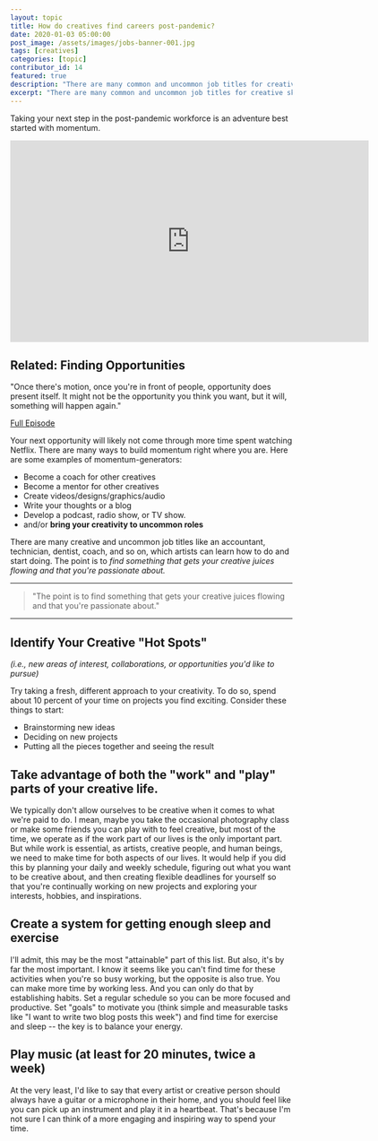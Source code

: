 ```yaml
---
layout: topic
title: How do creatives find careers post-pandemic?
date: 2020-01-03 05:00:00
post_image: /assets/images/jobs-banner-001.jpg
tags: [creatives]
categories: [topic]
contributor_id: 14
featured: true
description: "There are many common and uncommon job titles for creative skills..."
excerpt: "There are many common and uncommon job titles for creative skills..."
---
```

<p class="lead">Taking your next step in the post-pandemic workforce is an adventure best started with momentum.</p>

<!-- RELATED VIDEO -->
<div class="row bg-primary text-white py-5 px-3 my-5">
    <div class="col-6 col-md-4">
        <div class="video-responsive square">
            <iframe src="https://share.descript.com/embed/bc4fa35b-13a7-4f53-b496-5bd503a96b3a" width="640" height="360" frameborder="0" allowfullscreen></iframe>
        </div>
    </div>
    <div class="col-6 col-md-8">
        <h2 class="text-white mt-0">Related: Finding Opportunities</h2>
        <p class="lead">"Once there's motion, once you're in front of people, opportunity does present itself. It might not be the opportunity you think you want, but it will, something will happen again."</p>
        <a class="btn btn-secondary" href="/tag/2020/08/29/david-dolak">Full Episode</a>
    </div>
</div>


Your next opportunity will likely not come through more time spent watching Netflix. There are many ways to build momentum right where you are. Here are some examples of momentum-generators:

- Become a coach for other creatives 
- Become a mentor for other creatives 
- Create videos/designs/graphics/audio 
- Write your thoughts or a blog 
- Develop a podcast, radio show, or TV show. 
- and/or **bring your creativity to uncommon roles**

There are many creative and uncommon job titles like an accountant, technician, dentist, coach, and so on, which artists can learn how to do and start doing. The point is to *find something that gets your creative juices flowing and that you're passionate about.*

<hr class="mt-5" />
<blockquote class="lead">"The point is to find something that gets your creative juices flowing and that you're passionate about."</blockquote>
<hr class="mt-5 mb-5" />

## Identify Your Creative "Hot Spots"
_(i.e., new areas of interest, collaborations, or opportunities you'd like to pursue)_

Try taking a fresh, different approach to your creativity. To do so, spend about 10 percent of your time on projects you find exciting. Consider these things to start:

- Brainstorming new ideas 
- Deciding on new projects 
- Putting all the pieces together and seeing the result 

## Take advantage of both the "work" and "play" parts of your creative life.

We typically don't allow ourselves to be creative when it comes to what we're paid to do. I mean, maybe you take the occasional photography class or make some friends you can play with to feel creative, but most of the time, we operate as if the work part of our lives is the only important part. But while work is essential, as artists, creative people, and human beings, we need to make time for both aspects of our lives. It would help if you did this by planning your daily and weekly schedule, figuring out what you want to be creative about, and then creating flexible deadlines for yourself so that you're continually working on new projects and exploring your interests, hobbies, and inspirations. 

## Create a system for getting enough sleep and exercise 

I'll admit, this may be the most "attainable" part of this list. But also, it's by far the most important. I know it seems like you can't find time for these activities when you're so busy working, but the opposite is also true. You can make more time by working less. And you can only do that by establishing habits. Set a regular schedule so you can be more focused and productive. Set "goals" to motivate you (think simple and measurable tasks like "I want to write two blog posts this week") and find time for exercise and sleep -- the key is to balance your energy.

## Play music (at least for 20 minutes, twice a week) 
At the very least, I'd like to say that every artist or creative person should always have a guitar or a microphone in their home, and you should feel like you can pick up an instrument and play it in a heartbeat. That's because I'm not sure I can think of a more engaging and inspiring way to spend your time.
